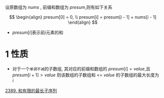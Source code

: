 
设原数组为 $nums$ , 前缀和数组为 $presum$,则有如下关系

$$
\begin{align}
presum[0] = 0, \\
presum[i] = presum[i - 1] + nums[i - 1] 
\end{align}
$$

- $presum[i]$表示前$i$元素的和

# 1 性质

- 对于一个`单调不减`的子数组, 其对应的前缀和数组的 $presum[i] = value$,且 $presum[i + 1]>value$ 则该数组的子数组和 <= $value$ 的子数组的最大长度为 $i$


[2389. 和有限的最长子序列](https://leetcode.cn/problems/longest-subsequence-with-limited-sum/)




